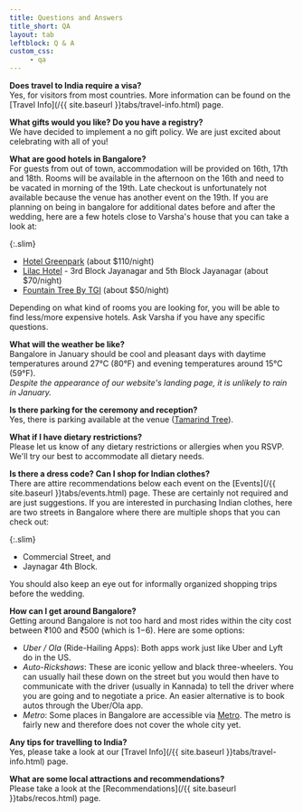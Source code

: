 ```yaml
---
title: Questions and Answers
title_short: QA
layout: tab
leftblock: Q & A
custom_css:
     - qa
---
```


**Does travel to India require a visa?**  
Yes, for visitors from most countries. More information can be found on the [Travel Info](/{{ site.baseurl }}tabs/travel-info.html) page.


**What gifts would you like? Do you have a registry?**  
We have decided to implement a no gift policy. We are just excited about celebrating with all of you!


**What are good hotels in Bangalore?**  
For guests from out of town, accommodation will be provided on 16th, 17th and 18th. Rooms will be available in the afternoon on the 16th and need to be vacated in morning of the 19th. Late checkout is unfortunately not available because the venue has another event on the 19th. If you are planning on being in bangalore for additional dates before and after the wedding, here are a few hotels close to Varsha's house that you can take a look at:

{:.slim}
- [Hotel Greenpark](https://hotelgreenpark.com/bengaluru/) (about $110/night)
- [Lilac Hotel](https://lilachotels.com/) - 3rd Block Jayanagar and 5th Block Jayanagar (about $70/night)
- [Fountain Tree By TGI](https://www.tgihotels.com/fountain-tree-jp-nagar-bangalore/) (about $50/night)

Depending on what kind of rooms you are looking for, you will be able to find less/more expensive hotels. Ask Varsha if you have any specific questions.

**What will the weather be like?**  
Bangalore in January should be cool and pleasant days with daytime temperatures around 27°C (80°F) and evening temperatures around 15°C (59°F).  
*Despite the appearance of our website's landing page, it is unlikely to rain in January.*

**Is there parking for the ceremony and reception?**  
Yes, there is parking available at the venue ([Tamarind Tree](https://www.thetamarindtree.in/)).

**What if I have dietary restrictions?**  
Please let us know of any dietary restrictions or allergies when you RSVP. We'll try our best to accommodate all dietary needs. 

**Is there a dress code? Can I shop for Indian clothes?**  
There are attire recommendations below each event on the [Events](/{{ site.baseurl }}tabs/events.html) page. These are certainly not required and are just suggestions. If you are interested in purchasing Indian clothes, here are two streets in Bangalore where there are multiple shops that you can check out:

{:.slim}
- Commercial Street, and
- Jaynagar 4th Block.

You should also keep an eye out for informally organized shopping trips before the wedding.  

**How can I get around Bangalore?**  
Getting around Bangalore is not too hard and most rides within the city cost between ₹100 and ₹500 (which is $1-$6). Here are some options:
- *Uber / Ola* (Ride-Hailing Apps): Both apps work just like Uber and Lyft do in the US. 
- *Auto-Rickshaws*: These are iconic yellow and black three-wheelers. You can usually hail these down on the street but you would then have to communicate with the driver (usually in Kannada) to tell the driver where you are going and to negotiate a price. An easier alternative is to book autos through the Uber/Ola app.  
- *Metro*: Some places in Bangalore are accessible via [Metro](https://english.bmrc.co.in/). The metro is fairly new and therefore does not cover the whole city yet.

**Any tips for travelling to India?**  
Yes, please take a look at our [Travel Info](/{{ site.baseurl }}tabs/travel-info.html) page. 

**What are some local attractions and recommendations?**  
Please take a look at the [Recommendations](/{{ site.baseurl }}tabs/recos.html) page.
